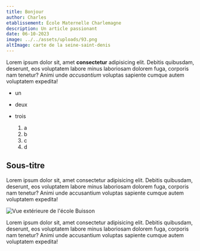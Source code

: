 ```yaml
---
title: Bonjour
author: Charles
etablissement: École Maternelle Charlemagne
description: Un article passionant
date: 06-10-2023
image: ../../assets/uploads/93.png
altImage: carte de la seine-saint-denis
---
```

Lorem ipsum dolor sit, amet **consectetur** adipisicing elit. Debitis quibusdam, deserunt, eos voluptatem labore minus laboriosam dolorem fuga, corporis nam tenetur? Animi unde *accusantium* voluptas sapiente cumque autem voluptatem expedita!

* un
* deux
* trois

  1. a
  2. b
  3. c
  4. d

## Sous-titre

Lorem ipsum dolor sit, amet consectetur adipisicing elit. Debitis quibusdam, deserunt, eos voluptatem labore minus laboriosam dolorem fuga, corporis nam tenetur? Animi unde accusantium voluptas sapiente cumque autem voluptatem expedita!

![Vue extérieure de l'école Buisson](../../assets/uploads/csm_buisson-maternelle_8b3f00d959.jpg "école buisson")

Lorem ipsum dolor sit, amet consectetur adipisicing elit. Debitis quibusdam, deserunt, eos voluptatem labore minus laboriosam dolorem fuga, corporis nam tenetur? Animi unde accusantium voluptas sapiente cumque autem voluptatem expedita!